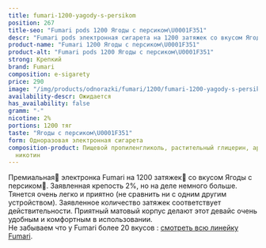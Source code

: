 ```yaml
---
title: fumari-1200-yagody-s-persikom
position: 267
title-seo: "Fumari pods 1200 Ягоды с персиком\U0001F351"
descr: "Fumari pods электронная сигарета на 1200 затяжек со вкусом Ягод с персиком\U0001F351"
product-name: "Fumari 1200 Ягоды с персиком\U0001F351"
product-alt: "Fumari pods 1200 Ягоды с персиком\U0001F351"
strong: Крепкий
brand: Fumari
composition: e-sigarety
price: 290
image: "/img/products/odnorazki/fumari/1200/fumari-1200-yagody-s-persikom.png"
availability-descr: Ожидается
has_availability: false
gramm: "-"
nicotine: 2%
portions: 1200 тяг
taste: "Ягоды с персиком\U0001F351"
form: Одноразовая электронная сигарета
composition-product: Пищевой пропиленгликоль, растительный глицерин, ароматизатор,
  никотин
---
```


Премиальная🥇 электронка Fumari на 1200 затяжек💨 со вкусом Ягоды с персиком🍑. Заявленная крепость 2%, но на деле немного больше. Тянется очень легко и приятно (не сравнить ни с одним другим устройством). Заявленное количество затяжек соответствует действительности. Приятный матовый корпус делают этот девайс очень удобным и комфортным в использовании.<br>
Не забываем что у Fumari более 20 вкусов : [смотреть всю линейку Fumari](/fumari).